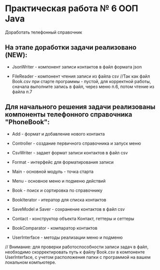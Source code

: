 # Практическая работа № 6 ООП Java
Доработать телефонный справочник

## На этапе доработки задачи реализовано (NEW):

- JsonWriter - компонент записи контактов в файл формата json


- FileReader - компонент чтения записи из файла csv
//Так как файл Book.csv при старте программы - пустой, для корректной работы, 
сначала выполните запись в файл, через меню п.6, потом чтение из файла п.7

## Для начального решения задачи реализованы компоненты телефонного справочника "PhoneBook":
- Add - формат и добавление нового контакта


- Controller - создание первичного справочника и запуск меню


- CsvWriter - задает формат записи контактов в файл csv


- Format - интерфейс для форматирования записи


- Main - основной модуль - точка старта


- Menu - основное меню и подменю действий


- Book - поиск и сортировка по справочнику


- BookIterator - итератор для списка контактов


- SaveModel и Saver - сохранение контактов в файл csv


- Contact - конструктор объекта Контакт, геттеры и сеттеры


- BookComparator - компаратор контактов


- UserInterface - методы реализации меню и подменю

// Внимание: для проверки работоспособности записи задач в файл, необходимо скорректировать путь к файлу Book.csv
в компоненте UserInterface, с учетом расположения папки с программой на вашем локальном компьютере. 